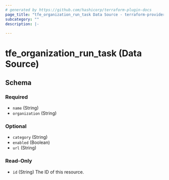 ```yaml
---
# generated by https://github.com/hashicorp/terraform-plugin-docs
page_title: "tfe_organization_run_task Data Source - terraform-provider-tfe"
subcategory: ""
description: |-
  
---
```


# tfe_organization_run_task (Data Source)





<!-- schema generated by tfplugindocs -->
## Schema

### Required

- `name` (String)
- `organization` (String)

### Optional

- `category` (String)
- `enabled` (Boolean)
- `url` (String)

### Read-Only

- `id` (String) The ID of this resource.


